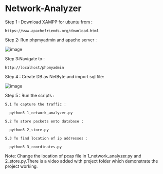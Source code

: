 # Network-Analyzer
Step 1 : Download XAMPP for ubuntu from :
    
    https://www.apachefriends.org/download.html
    
Step 2: Run phpmyadmin and apache server :

![image](https://user-images.githubusercontent.com/43272058/202472017-97f1a3bd-8d08-445c-9caa-d20294f54213.png)

Step 3:Navigate to :
    
    http://localhost/phpmyadmin
    
Step 4 : Create DB as NetByte and import sql file:

![image](https://user-images.githubusercontent.com/43272058/202472438-4232e240-8f3c-45e8-a334-fc9b3a9f1024.png)


Step 5 : Run the scripts :
    
    5.1 To capture the traffic :
    
      python3 1_network_analyzer.py
      
    5.2 To store packets onto database :
      
      python3 2_store.py
      
    5.3 To find location of ip addresses : 
    
      python3 3_coordinates.py
      

Note: Change the location of pcap file in 1_network_analyzer.py and 2_store.py.There is a video added with project folder which demonstrate the project working.
